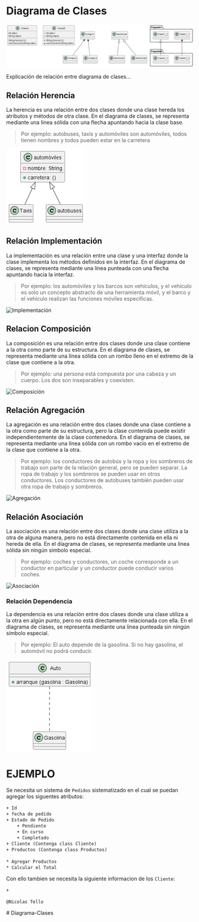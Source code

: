 # Diagrama de Clases

![Diagrama de Clases](Imagenes/Ejemplos.png)

Explicación de relación entre diagrama de clases...

## Relación Herencia

La herencia es una relación entre dos clases donde una clase hereda los atributos y métodos de otra clase. En el diagrama de clases, se representa mediante una línea sólida con una flecha apuntando hacia la clase base.
>Por ejemplo: autobuses, taxis y automóviles son automóviles, todos tienen nombres y todos pueden estar en la carretera

![Herencia](Imagenes/Herencia.png)

## Relación Implementación

La implementación es una relación entre una clase y una interfaz donde la clase implementa los métodos definidos en la interfaz. En el diagrama de clases, se representa mediante una línea punteada con una flecha apuntando hacia la interfaz.

>Por ejemplo: los automóviles y los barcos son vehículos, y el vehículo es solo un concepto abstracto de una herramienta móvil, y el barco y el vehículo realizan las funciones móviles específicas.

![Implementación](Imagenes/Implementación.png)

## Relacion Composición

La composición es una relación entre dos clases donde una clase contiene a la otra como parte de su estructura. En el diagrama de clases, se representa mediante una línea sólida con un rombo lleno en el extremo de la clase que contiene a la otra.

>Por ejemplo: una persona está compuesta por una cabeza y un cuerpo. Los dos son inseparables y coexisten.

![Composición](Imagenes/Compisición.png)

## Relación Agregación

La agregación es una relación entre dos clases donde una clase contiene a la otra como parte de su estructura, pero la clase contenida puede existir independientemente de la clase contenedora. En el diagrama de clases, se representa mediante una línea sólida con un rombo vacío en el extremo de la clase que contiene a la otra.

> Por ejemplo: los conductores de autobús y la ropa y los sombreros de trabajo son parte de la relación general, pero se pueden separar. La ropa de trabajo y los sombreros se pueden usar en otros conductores. Los conductores de autobuses también pueden usar otra ropa de trabajo y sombreros.

![Agregación](Imagenes/Agregación.png)

## Relación Asociación

La asociación es una relación entre dos clases donde una clase utiliza a la otra de alguna manera, pero no está directamente contenida en ella ni hereda de ella. En el diagrama de clases, se representa mediante una línea sólida sin ningún símbolo especial.

>Por ejemplo: coches y conductores, un coche corresponde a un conductor en particular y un conductor puede conducir varios coches.

![Asociación](Imagenes/Asociación.png)

### Relación  Dependencia

La dependencia es una relación entre dos clases donde una clase utiliza a la otra en algún punto, pero no está directamente relacionada con ella. En el diagrama de clases, se representa mediante una línea punteada sin ningún símbolo especial.

>Por ejemplo: El auto depende de la gasolina. Si no hay gasolina, el automóvil no podrá conducir.

![Dependencia](Imagenes/Dependencia.png)

# EJEMPLO

Se necesita un sistema de `Pedidos` sistematizado en el cual se puedan agregar los siguentes atributos:

```
+ Id
+ fecha de pedido
+ Estado de Pedido
    + Pendiente
    + En curso
    + Completado
+ Cliente (Contenga class Cliente)
+ Productos (Contenga class Productos)

* Agregar Productos
* Calcular el Total
```

Con ello tambien se necesita la siguiente informacion de los `Cliente`:

```
+ 
```

`@Nicolas Tello`

#   D i a g r a m a - C l a s e s 
 
 